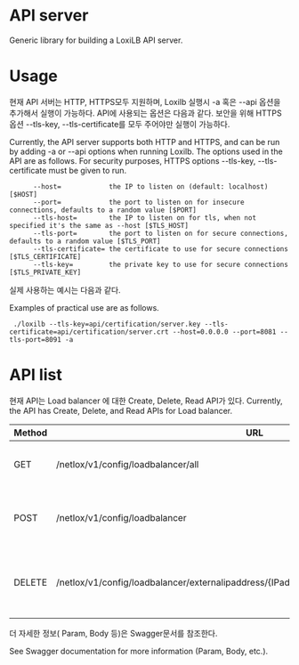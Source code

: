 # API server
Generic library for building a LoxiLB API server.

# Usage
현재 API 서버는 HTTP, HTTPS모두 지원하며, Loxilb 실행시 -a 혹은 --api 옵션을 추가해서 실행이 가능하다.
API에 사용되는 옵션은 다음과 같다. 보안을 위해 HTTPS 옵션 --tls-key, --tls-certificate를 모두 주어야만 실행이 가능하다.

Currently, the API server supports both HTTP and HTTPS, and can be run by adding -a or --api options when running Loxilb. The options used in the API are as follows. For security purposes, HTTPS options --tls-key, --tls-certificate must be given to run.

```
      --host=            the IP to listen on (default: localhost) [$HOST]
      --port=            the port to listen on for insecure connections, defaults to a random value [$PORT]
      --tls-host=        the IP to listen on for tls, when not specified it's the same as --host [$TLS_HOST]
      --tls-port=        the port to listen on for secure connections, defaults to a random value [$TLS_PORT]
      --tls-certificate= the certificate to use for secure connections [$TLS_CERTIFICATE]
      --tls-key=         the private key to use for secure connections [$TLS_PRIVATE_KEY]
```

실제 사용하는 예시는 다음과 같다.

Examples of practical use are as follows.

```
 ./loxilb --tls-key=api/certification/server.key --tls-certificate=api/certification/server.crt --host=0.0.0.0 --port=8081 --tls-port=8091 -a
```

# API list
현재 API는 Load balancer 에 대한 Create, Delete, Read API가 있다.
Currently, the API has Create, Delete, and Read APIs for Load balancer.

| Method | URL | Role | 
|------|---|---|
| GET|/netlox/v1/config/loadbalancer/all | Get the load balancer information |
| POST|/netlox/v1/config/loadbalancer| Add the load balancer information to LoxiLB |
| DELETE|/netlox/v1/config/loadbalancer/externalipaddress/{IPaddress}/port/{#Port}/protocol/{protocol} | Delete the load balacer infomation from LoxiLB|

더 자세한 정보( Param, Body 등)은 Swagger문서를 참조한다.

See Swagger documentation for more information (Param, Body, etc.).
